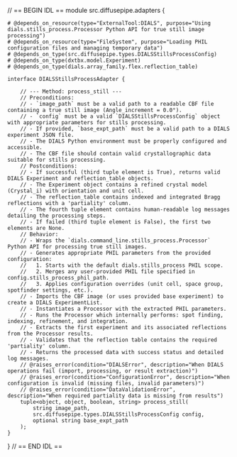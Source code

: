 // == BEGIN IDL ==
module src.diffusepipe.adapters {

    # @depends_on_resource(type="ExternalTool:DIALS", purpose="Using dials.stills_process.Processor Python API for true still image processing")
    # @depends_on_resource(type="FileSystem", purpose="Loading PHIL configuration files and managing temporary data")
    # @depends_on_type(src.diffusepipe.types.DIALSStillsProcessConfig)
    # @depends_on_type(dxtbx.model.Experiment)
    # @depends_on_type(dials.array_family.flex.reflection_table)

    interface DIALSStillsProcessAdapter {

        // --- Method: process_still ---
        // Preconditions:
        // - `image_path` must be a valid path to a readable CBF file containing a true still image (Angle_increment = 0.0°).
        // - `config` must be a valid `DIALSStillsProcessConfig` object with appropriate parameters for stills processing.
        // - If provided, `base_expt_path` must be a valid path to a DIALS experiment JSON file.
        // - The DIALS Python environment must be properly configured and accessible.
        // - The CBF file should contain valid crystallographic data suitable for stills processing.
        // Postconditions:
        // - If successful (third tuple element is True), returns valid DIALS Experiment and reflection_table objects.
        // - The Experiment object contains a refined crystal model (Crystal_i) with orientation and unit cell.
        // - The reflection_table contains indexed and integrated Bragg reflections with a 'partiality' column.
        // - The fourth tuple element contains human-readable log messages detailing the processing steps.
        // - If failed (third tuple element is False), the first two elements are None.
        // Behavior:
        // - Wraps the `dials.command_line.stills_process.Processor` Python API for processing true still images.
        // - Generates appropriate PHIL parameters from the provided configuration:
        //   1. Starts with the default dials.stills_process PHIL scope.
        //   2. Merges any user-provided PHIL file specified in config.stills_process_phil_path.
        //   3. Applies configuration overrides (unit cell, space group, spotfinder settings, etc.).
        // - Imports the CBF image (or uses provided base experiment) to create a DIALS ExperimentList.
        // - Instantiates a Processor with the extracted PHIL parameters.
        // - Runs the Processor which internally performs: spot finding, indexing, refinement, and integration.
        // - Extracts the first experiment and its associated reflections from the Processor results.
        // - Validates that the reflection table contains the required 'partiality' column.
        // - Returns the processed data with success status and detailed log messages.
        // @raises_error(condition="DIALSError", description="When DIALS operations fail (import, processing, or result extraction)")
        // @raises_error(condition="ConfigurationError", description="When configuration is invalid (missing files, invalid parameters)")
        // @raises_error(condition="DataValidationError", description="When required partiality data is missing from results")
        tuple<object, object, boolean, string> process_still(
            string image_path,
            src.diffusepipe.types.DIALSStillsProcessConfig config,
            optional string base_expt_path
        );
    }
}
// == END IDL ==